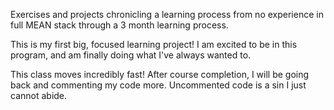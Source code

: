 Exercises and projects chronicling a learning process from no experience in full MEAN stack through a 3 month learning process.

This is my first big, focused learning project!  I am excited to be in this program, and am finally doing what I've always wanted to.

This class moves incredibly fast! After course completion, I will be going back and commenting my code more.  Uncommented code is a sin I just cannot abide.
